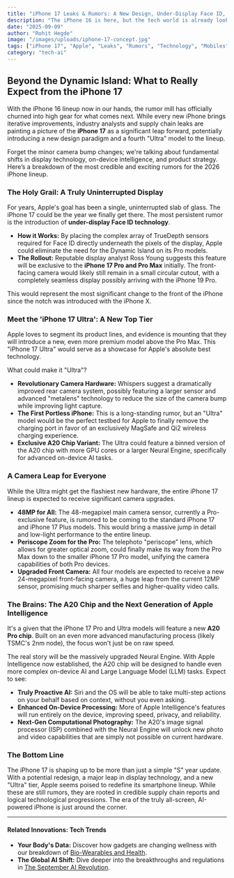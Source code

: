```yaml
---
title: "iPhone 17 Leaks & Rumors: A New Design, Under-Display Face ID, and an AI-Powered 'Ultra' Model?"
description: "The iPhone 16 is here, but the tech world is already looking ahead. We dive deep into the most exciting iPhone 17 rumors, from a completely uninterrupted display to the potential debut of a new top-tier 'Ultra' model."
date: "2025-09-09"
author: "Rohit Hegde"
image: "/images/uploads/iphone-17-concept.jpg"
tags: ["iPhone 17", "Apple", "Leaks", "Rumors", "Technology", "Mobiles"]
category: "tech-ai"
---
```


## Beyond the Dynamic Island: What to Really Expect from the iPhone 17

With the iPhone 16 lineup now in our hands, the rumor mill has officially churned into high gear for what comes next. While every new iPhone brings iterative improvements, industry analysts and supply chain leaks are painting a picture of the **iPhone 17** as a significant leap forward, potentially introducing a new design paradigm and a fourth "Ultra" model to the lineup.

Forget the minor camera bump changes; we're talking about fundamental shifts in display technology, on-device intelligence, and product strategy. Here’s a breakdown of the most credible and exciting rumors for the 2026 iPhone lineup.

### The Holy Grail: A Truly Uninterrupted Display

For years, Apple's goal has been a single, uninterrupted slab of glass. The iPhone 17 could be the year we finally get there. The most persistent rumor is the introduction of **under-display Face ID technology**.

* **How it Works:** By placing the complex array of TrueDepth sensors required for Face ID directly underneath the pixels of the display, Apple could eliminate the need for the Dynamic Island on its Pro models.
* **The Rollout:** Reputable display analyst Ross Young suggests this feature will be exclusive to the **iPhone 17 Pro and Pro Max** initially. The front-facing camera would likely still remain in a small circular cutout, with a completely seamless display possibly arriving with the iPhone 19 Pro.

This would represent the most significant change to the front of the iPhone since the notch was introduced with the iPhone X.

### Meet the 'iPhone 17 Ultra': A New Top Tier

Apple loves to segment its product lines, and evidence is mounting that they will introduce a new, even more premium model above the Pro Max. This "iPhone 17 Ultra" would serve as a showcase for Apple's absolute best technology.

What could make it "Ultra"?
* **Revolutionary Camera Hardware:** Whispers suggest a dramatically improved rear camera system, possibly featuring a larger sensor and advanced "metalens" technology to reduce the size of the camera bump while improving light capture.
* **The First Portless iPhone:** This is a long-standing rumor, but an "Ultra" model would be the perfect testbed for Apple to finally remove the charging port in favor of an exclusively MagSafe and Qi2 wireless charging experience.
* **Exclusive A20 Chip Variant:** The Ultra could feature a binned version of the A20 chip with more GPU cores or a larger Neural Engine, specifically for advanced on-device AI tasks.

### A Camera Leap for Everyone

While the Ultra might get the flashiest new hardware, the entire iPhone 17 lineup is expected to receive significant camera upgrades.

* **48MP for All:** The 48-megapixel main camera sensor, currently a Pro-exclusive feature, is rumored to be coming to the standard iPhone 17 and iPhone 17 Plus models. This would bring a massive jump in detail and low-light performance to the entire lineup.
* **Periscope Zoom for the Pro:** The telephoto "periscope" lens, which allows for greater optical zoom, could finally make its way from the Pro Max down to the smaller iPhone 17 Pro model, unifying the camera capabilities of both Pro devices.
* **Upgraded Front Camera:** All four models are expected to receive a new 24-megapixel front-facing camera, a huge leap from the current 12MP sensor, promising much sharper selfies and higher-quality video calls.

### The Brains: The A20 Chip and the Next Generation of Apple Intelligence

It's a given that the iPhone 17 Pro and Ultra models will feature a new **A20 Pro chip**. Built on an even more advanced manufacturing process (likely TSMC's 2nm node), the focus won't just be on raw speed.

The real story will be the massively upgraded Neural Engine. With Apple Intelligence now established, the A20 chip will be designed to handle even more complex on-device AI and Large Language Model (LLM) tasks. Expect to see:

* **Truly Proactive AI:** Siri and the OS will be able to take multi-step actions on your behalf based on context, without you even asking.
* **Enhanced On-Device Processing:** More of Apple Intelligence's features will run entirely on the device, improving speed, privacy, and reliability.
* **Next-Gen Computational Photography:** The A20's image signal processor (ISP) combined with the Neural Engine will unlock new photo and video capabilities that are simply not possible on current hardware.

### The Bottom Line

The iPhone 17 is shaping up to be more than just a simple "S" year update. With a potential redesign, a major leap in display technology, and a new "Ultra" tier, Apple seems poised to redefine its smartphone lineup. While these are still rumors, they are rooted in credible supply chain reports and logical technological progressions. The era of the truly all-screen, AI-powered iPhone is just around the corner.

***

#### Related Innovations: Tech Trends

* **Your Body's Data:** Discover how gadgets are changing wellness with our breakdown of [Bio-Wearables and Health](https://www.rohithegde.in/blog/bio-wearables-and-health).
* **The Global AI Shift:** Dive deeper into the breakthroughs and regulations in [The September AI Revolution](https://www.rohithegde.in/blog/the-september-ai-revolution).